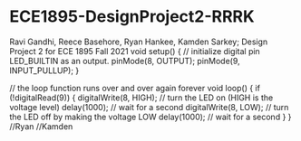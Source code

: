 # ECE1895-DesignProject2-RRRK
Ravi Gandhi, Reece Basehore, Ryan Hankee, Kamden Sarkey; Design Project 2 for ECE 1895 Fall 2021
void setup() {
  // initialize digital pin LED_BUILTIN as an output.
  pinMode(8, OUTPUT);
  pinMode(9, INPUT_PULLUP);
}

// the loop function runs over and over again forever
void loop() {
  if (!digitalRead(9)) {
    digitalWrite(8, HIGH);   // turn the LED on (HIGH is the voltage level)
    delay(1000);                       // wait for a second
    digitalWrite(8, LOW);    // turn the LED off by making the voltage LOW
    delay(1000);                       // wait for a second
  }
}
//Ryan
//Kamden
